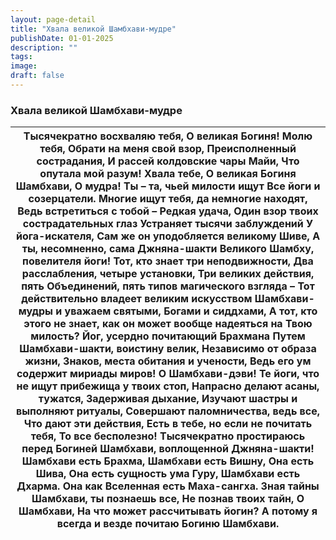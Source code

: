 ```yaml
---
layout: page-detail
title: "Хвала великой Шамбхави-мудре"
publishDate: 01-01-2025
description: ""
tags:
image:
draft: false
---
```


### Хвала великой Шамбхави-мудре

| Тысячекратно восхваляю тебя,  О великая Богиня! Молю тебя,  Обрати на меня свой взор,  Преисполненный сострадания,  И рассей колдовские чары Майи,  Что опутала мой разум!  Хвала тебе, О великая Богиня Шамбхави,  О мудра! Ты – та, чьей милости ищут  Все йоги и созерцатели.  Многие ищут тебя, да немногие находят,  Ведь встретиться с тобой –  Редкая удача,  Один взор твоих сострадательных глаз  Устраняет тысячи заблуждений  У йога-искателя,  Сам же он уподобляется великому Шиве,  А ты, несомненно, сама Джняна-шакти  Великого Шамбху, повелителя йоги!  Тот, кто знает три неподвижности,  Два расслабления, четыре установки,  Три великих действия, пять  Объединений, пять типов магического взгляда –  Тот действительно владеет великим искусством  Шамбхави-мудры и уважаем святыми,  Богами и сиддхами,  А тот, кто этого не знает, как он может вообще  надеяться на Твою милость?  Йог, усердно почитающий Брахмана  Путем Шамбхави-шакти, воистину велик,  Независимо от образа жизни,  Знаков, места обитания и учености,  Ведь его ум содержит мириады миров!  О Шамбхави-дэви!  Те йоги, что не ищут прибежища у твоих стоп,  Напрасно делают асаны, тужатся,  Задерживая дыхание,  Изучают шастры и выполняют ритуалы,  Совершают паломничества, ведь все,  Что дают эти действия,  Есть в тебе, но если не почитать тебя,  То все бесполезно!  Тысячекратно простираюсь перед Богиней  Шамбхави, воплощенной Джняна-шакти!  Шамбхави есть Брахма, Шамбхави есть Вишну,  Она есть Шива, Она есть сущность ума Гуру,  Шамбхави есть Дхарма.  Она как Вселенная есть Маха-сангха.  Зная тайны Шамбхави, ты познаешь все,  Не познав твоих тайн, О Шамбхави,  На что может рассчитывать йогин?  А потому я всегда и везде почитаю  Богиню Шамбхави. |
| -------------------------------------------------------------------------------------------------------------------------------------------------------------------------------------------------------------------------------------------------------------------------------------------------------------------------------------------------------------------------------------------------------------------------------------------------------------------------------------------------------------------------------------------------------------------------------------------------------------------------------------------------------------------------------------------------------------------------------------------------------------------------------------------------------------------------------------------------------------------------------------------------------------------------------------------------------------------------------------------------------------------------------------------------------------------------------------------------------------------------------------------------------------------------------------------------------------------------------------------------------------------------------------------------------------------------------------------------------------------------------------------------------------------------------------------------------------------------------------------------------------------------------------------------------------------------------------------------------------------------------------------------------------------------------------------------------------------------------------------------------------------------------- |
  
  
